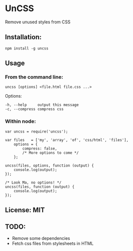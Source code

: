 # UnCSS #

Remove unused styles from CSS

## Installation: ##

    npm install -g uncss

Usage
-----

### From the command line: ###

    uncss [options] <file.html file.css ...>

  Options:

    -h, --help     output this message
    -c, --compress compress css

### Within node: ###

    var uncss = require('uncss');

    var files   = ['my', 'array', 'of', 'css/html', 'files'],
        options = {
            compress: false,
            /* More options to come */
        };

    uncss(files, options, function (output) {
        console.log(output);
    });

    /* Look Ma, no options! */
    uncss(files, function (output) {
        console.log(output);
    });    

## License: MIT ##

## TODO: ##
- Remove some dependencies
- Fetch css files from stylesheets in HTML